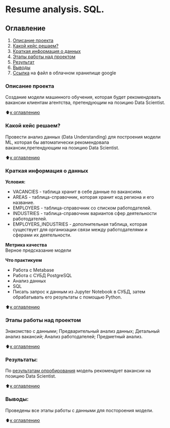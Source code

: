 # Resume analysis. SQL.

## Оглавление  
1. [Описание проекта](https://github.com/Irinaeva/data_science/tree/main/Project_2#%D0%BE%D0%BF%D0%B8%D1%81%D0%B0%D0%BD%D0%B8%D0%B5-%D0%BF%D1%80%D0%BE%D0%B5%D0%BA%D1%82%D0%B0)
2. [Какой кейс решаем?](https://github.com/Irinaeva/data_science/tree/main/Project_2#%D0%BA%D0%B0%D0%BA%D0%BE%D0%B9-%D0%BA%D0%B5%D0%B9%D1%81-%D1%80%D0%B5%D1%88%D0%B0%D0%B5%D0%BC)
3. [Краткая информация о данных](https://github.com/Irinaeva/data_science/tree/main/Project_2#%D0%BA%D1%80%D0%B0%D1%82%D0%BA%D0%B0%D1%8F-%D0%B8%D0%BD%D1%84%D0%BE%D1%80%D0%BC%D0%B0%D1%86%D0%B8%D1%8F-%D0%BE-%D0%B4%D0%B0%D0%BD%D0%BD%D1%8B%D1%85)
4. [Этапы работы над проектом](https://github.com/Irinaeva/data_science/tree/main/Project_2#%D1%8D%D1%82%D0%B0%D0%BF%D1%8B-%D1%80%D0%B0%D0%B1%D0%BE%D1%82%D1%8B-%D0%BD%D0%B0%D0%B4-%D0%BF%D1%80%D0%BE%D0%B5%D0%BA%D1%82%D0%BE%D0%BC)
5. [Результат](https://github.com/Irinaeva/data_science/tree/main/Project_2#%D1%80%D0%B5%D0%B7%D1%83%D0%BB%D1%8C%D1%82%D0%B0%D1%82%D1%8B)
6. [Выводы](https://github.com/Irinaeva/data_science/tree/main/Project_2#%D0%B2%D1%8B%D0%B2%D0%BE%D0%B4%D1%8B)
7. [Ссылка](https://drive.google.com/drive/folders/1CYDr0Vm78s8tt_dsiLo4jjWXyOjAytwU?usp=drive_link) на файл в облачном хранилище google

### Описание проекта    
Создание модели машинного обучения, которая будет рекомендовать вакансии клиентам агентства, претендующим на позицию Data Scientist.

:arrow_up:[к оглавлению](https://github.com/Irinaeva/data_science/tree/main/Project_2#%D0%BE%D0%B3%D0%BB%D0%B0%D0%B2%D0%BB%D0%B5%D0%BD%D0%B8%D0%B5)
### Какой кейс решаем?    
Провести анализ данных (Data Understanding) для построения модели ML, которая бы автоматически рекомендовала вакансии,претендующим на позицию Data Scientist.

:arrow_up:[к оглавлению](https://github.com/Irinaeva/data_science/tree/main/Project_2#%D0%BE%D0%B3%D0%BB%D0%B0%D0%B2%D0%BB%D0%B5%D0%BD%D0%B8%D0%B5)

### Краткая информация о данных
**Условия:**  
- VACANCIES - таблица хранит в себе данные по вакансиям.
- AREAS - таблица-справочник, которая хранит код региона и его название.
- EMPLOYERS - таблица-справочник со списком работодателей.
- INDUSTRIES - таблица-справочник вариантов сфер деятельности работодателей.
- EMPLOYERS_INDUSTRIES - дополнительная таблица, которая существует для организации связи между работодателями и сферами их деятельности.

**Метрика качества**     
Верное предсказание модели

**Что практикуем**     
 * Работа с Metabase
 * Работа с СУБД PostgreSQL
 * Анализ данных
 * SQL
 * Писать запрос к данным из Jupyter Notebook в СУБД, затем обрабатывать его результаты с помощью Python.

:arrow_up:[к оглавлению](https://github.com/Irinaeva/data_science/tree/main/Project_2#%D0%BE%D0%B3%D0%BB%D0%B0%D0%B2%D0%BB%D0%B5%D0%BD%D0%B8%D0%B5)

### Этапы работы над проектом  
Знакомство с данными;
Предварительный анализ данных;
Детальный анализ вакансий;
Анализ работодателей;
Предметный анализ.

:arrow_up:[к оглавлению](https://github.com/Irinaeva/data_science/tree/main/Project_2#%D0%BE%D0%B3%D0%BB%D0%B0%D0%B2%D0%BB%D0%B5%D0%BD%D0%B8%D0%B5)

### Результаты:  
По [результатам опробирования](https://github.com/Irinaeva/data_science/blob/main/Project_2/Project_2.ipynb) модель рекомендует вакансии на позицию Data Scientist.

:arrow_up:[к оглавлению](https://github.com/Irinaeva/data_science/tree/main/Project_2#%D0%BE%D0%B3%D0%BB%D0%B0%D0%B2%D0%BB%D0%B5%D0%BD%D0%B8%D0%B5)

### Выводы:
Проведены все этапы работы с данными для постороения модели.

:arrow_up:[к оглавлению](https://github.com/Irinaeva/data_science/tree/main/Project_2#%D0%BE%D0%B3%D0%BB%D0%B0%D0%B2%D0%BB%D0%B5%D0%BD%D0%B8%D0%B5)

